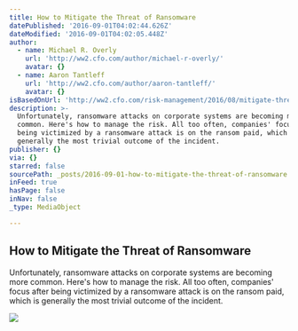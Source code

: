```yaml
---
title: How to Mitigate the Threat of Ransomware
datePublished: '2016-09-01T04:02:44.626Z'
dateModified: '2016-09-01T04:02:05.448Z'
author:
  - name: Michael R. Overly
    url: 'http://ww2.cfo.com/author/michael-r-overly/'
    avatar: {}
  - name: Aaron Tantleff
    url: 'http://ww2.cfo.com/author/aaron-tantleff/'
    avatar: {}
isBasedOnUrl: 'http://ww2.cfo.com/risk-management/2016/08/mitigate-threat-ransomware/'
description: >-
  Unfortunately, ransomware attacks on corporate systems are becoming more
  common. Here's how to manage the risk. All too often, companies' focus after
  being victimized by a ransomware attack is on the ransom paid, which is
  generally the most trivial outcome of the incident.
publisher: {}
via: {}
starred: false
sourcePath: _posts/2016-09-01-how-to-mitigate-the-threat-of-ransomware.md
inFeed: true
hasPage: false
inNav: false
_type: MediaObject

---
```

<article style=""><h1>How to Mitigate the Threat of Ransomware</h1><p>Unfortunately, ransomware attacks on corporate systems are becoming more common. Here's how to manage the risk. All too often, companies' focus after being victimized by a ransomware attack is on the ransom paid, which is generally the most trivial outcome of the incident.</p><img src="http://cdn.cfo.com/content/uploads/2016/08/ThinkstockPhotos-504018046.jpg" /></article>